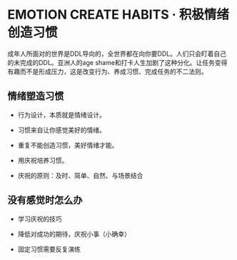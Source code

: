 # EMOTION CREATE HABITS · 积极情绪创造习惯


成年人所面对的世界是DDL导向的，全世界都在向你要DDL。人们只会盯着自己的未完成的DDL。亚洲人的age shame和打卡人生加剧了这种分化。让任务变得有趣而不是形成压力，这是改变行为、养成习惯、完成任务的不二法则。


## 情绪塑造习惯

<!-- 不是一家人，不进一家门。招聘也是如此，如果浑浑噩噩地活，只能去浑浑噩噩的企业里打工。糊涂的自己，只会被糊涂的公司吸纳。 -->

- 行为设计，本质就是情绪设计。

- 习惯来自让你感觉美好的情绪。

- 重复不能创造习惯，美好情绪才能。

- 用庆祝培养习惯。

- 庆祝的原则：及时、简单、自然、与场景结合

## 没有感觉时怎么办

- 学习庆祝的技巧

- 降低对成功的期待，庆祝小事（小确幸）

- 固定习惯需要反复演练